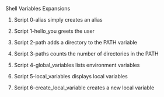 Shell Variables Expansions

1. Script 0-alias simply creates an alias

2. Script 1-hello_you greets the user
 
3. Script 2-path adds a directory to the PATH variable

4. Script 3-paths counts the number of directories in the PATH

5. Script 4-global_variables lists environment variables

6. Script 5-local_variables displays local variables

7. Script 6-create_local_variable creates a new local variable
